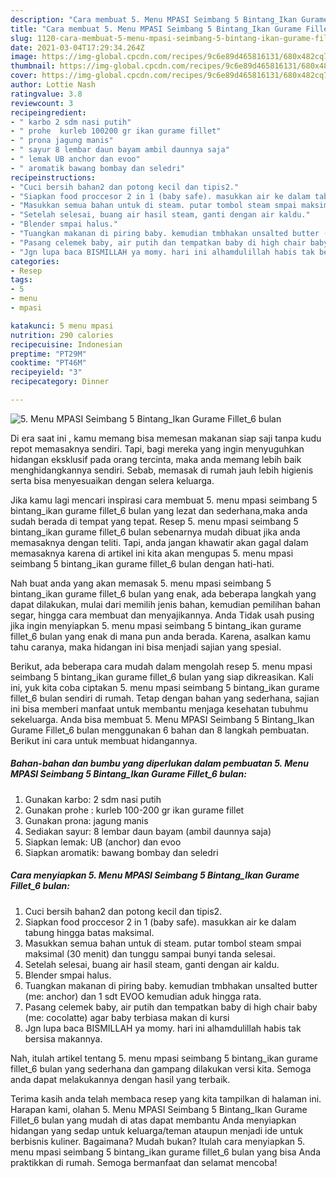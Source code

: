 ```yaml
---
description: "Cara membuat 5. Menu MPASI Seimbang 5 Bintang_Ikan Gurame Fillet_6 bulan Sederhana dan Mudah Dibuat"
title: "Cara membuat 5. Menu MPASI Seimbang 5 Bintang_Ikan Gurame Fillet_6 bulan Sederhana dan Mudah Dibuat"
slug: 1120-cara-membuat-5-menu-mpasi-seimbang-5-bintang-ikan-gurame-fillet-6-bulan-sederhana-dan-mudah-dibuat
date: 2021-03-04T17:29:34.264Z
image: https://img-global.cpcdn.com/recipes/9c6e89d465816131/680x482cq70/5-menu-mpasi-seimbang-5-bintang_ikan-gurame-fillet_6-bulan-foto-resep-utama.jpg
thumbnail: https://img-global.cpcdn.com/recipes/9c6e89d465816131/680x482cq70/5-menu-mpasi-seimbang-5-bintang_ikan-gurame-fillet_6-bulan-foto-resep-utama.jpg
cover: https://img-global.cpcdn.com/recipes/9c6e89d465816131/680x482cq70/5-menu-mpasi-seimbang-5-bintang_ikan-gurame-fillet_6-bulan-foto-resep-utama.jpg
author: Lottie Nash
ratingvalue: 3.8
reviewcount: 3
recipeingredient:
- " karbo 2 sdm nasi putih"
- " prohe  kurleb 100200 gr ikan gurame fillet"
- " prona jagung manis"
- " sayur 8 lembar daun bayam ambil daunnya saja"
- " lemak UB anchor dan evoo"
- " aromatik bawang bombay dan seledri"
recipeinstructions:
- "Cuci bersih bahan2 dan potong kecil dan tipis2."
- "Siapkan food proccesor 2 in 1 (baby safe). masukkan air ke dalam tabung hingga batas maksimal."
- "Masukkan semua bahan untuk di steam. putar tombol steam smpai maksimal (30 menit) dan tunggu sampai bunyi tanda selesai."
- "Setelah selesai, buang air hasil steam, ganti dengan air kaldu."
- "Blender smpai halus."
- "Tuangkan makanan di piring baby. kemudian tmbhakan unsalted butter (me: anchor) dan 1 sdt EVOO kemudian aduk hingga rata."
- "Pasang celemek baby, air putih dan tempatkan baby di high chair baby (me: cocolatte) agar baby terbiasa makan di kursi"
- "Jgn lupa baca BISMILLAH ya momy. hari ini alhamdulillah habis tak bersisa makannya."
categories:
- Resep
tags:
- 5
- menu
- mpasi

katakunci: 5 menu mpasi 
nutrition: 290 calories
recipecuisine: Indonesian
preptime: "PT29M"
cooktime: "PT46M"
recipeyield: "3"
recipecategory: Dinner

---
```



![5. Menu MPASI Seimbang 5 Bintang_Ikan Gurame Fillet_6 bulan](https://img-global.cpcdn.com/recipes/9c6e89d465816131/680x482cq70/5-menu-mpasi-seimbang-5-bintang_ikan-gurame-fillet_6-bulan-foto-resep-utama.jpg)

Di era  saat ini , kamu memang bisa memesan makanan siap saji tanpa kudu repot memasaknya sendiri. Tapi, bagi mereka yang ingin menyuguhkan hidangan eksklusif pada orang tercinta, maka anda memang lebih baik menghidangkannya sendiri. Sebab, memasak di rumah jauh lebih higienis serta bisa menyesuaikan dengan selera keluarga.

Jika kamu lagi mencari inspirasi cara membuat 5. menu mpasi seimbang 5 bintang_ikan gurame fillet_6 bulan yang lezat dan sederhana,maka anda sudah berada di tempat yang tepat. Resep 5. menu mpasi seimbang 5 bintang_ikan gurame fillet_6 bulan  sebenarnya mudah dibuat jika anda memasaknya dengan teliti. Tapi, anda jangan khawatir akan gagal dalam memasaknya 
karena di artikel ini kita akan mengupas 5. menu mpasi seimbang 5 bintang_ikan gurame fillet_6 bulan dengan hati-hati.  



Nah buat anda yang akan memasak 5. menu mpasi seimbang 5 bintang_ikan gurame fillet_6 bulan yang enak, ada beberapa langkah yang dapat dilakukan, mulai dari memilih jenis bahan, kemudian pemilihan bahan segar, hingga cara membuat dan menyajikannya. Anda Tidak usah pusing jika ingin menyiapkan 5. menu mpasi seimbang 5 bintang_ikan gurame fillet_6 bulan yang enak di mana pun anda berada. Karena, asalkan kamu  tahu caranya, maka hidangan ini bisa menjadi sajian yang spesial.

Berikut, ada beberapa cara mudah dalam mengolah resep 5. menu mpasi seimbang 5 bintang_ikan gurame fillet_6 bulan yang siap dikreasikan. Kali ini, yuk kita coba ciptakan 5. menu mpasi seimbang 5 bintang_ikan gurame fillet_6 bulan sendiri di rumah. Tetap dengan bahan yang sederhana, sajian ini bisa memberi manfaat untuk membantu menjaga kesehatan tubuhmu sekeluarga. Anda bisa membuat 5. Menu MPASI Seimbang 5 Bintang_Ikan Gurame Fillet_6 bulan menggunakan 6 bahan dan 8 langkah pembuatan. Berikut ini cara untuk membuat hidangannya.

<!--inarticleads1-->

##### Bahan-bahan dan bumbu yang diperlukan dalam pembuatan 5. Menu MPASI Seimbang 5 Bintang_Ikan Gurame Fillet_6 bulan:

1. Gunakan  karbo: 2 sdm nasi putih
1. Gunakan  prohe : kurleb 100-200 gr ikan gurame fillet
1. Gunakan  prona: jagung manis
1. Sediakan  sayur: 8 lembar daun bayam (ambil daunnya saja)
1. Siapkan  lemak: UB (anchor) dan evoo
1. Siapkan  aromatik: bawang bombay dan seledri




<!--inarticleads2-->

##### Cara menyiapkan 5. Menu MPASI Seimbang 5 Bintang_Ikan Gurame Fillet_6 bulan:

1. Cuci bersih bahan2 dan potong kecil dan tipis2.
1. Siapkan food proccesor 2 in 1 (baby safe). masukkan air ke dalam tabung hingga batas maksimal.
1. Masukkan semua bahan untuk di steam. putar tombol steam smpai maksimal (30 menit) dan tunggu sampai bunyi tanda selesai.
1. Setelah selesai, buang air hasil steam, ganti dengan air kaldu.
1. Blender smpai halus.
1. Tuangkan makanan di piring baby. kemudian tmbhakan unsalted butter (me: anchor) dan 1 sdt EVOO kemudian aduk hingga rata.
1. Pasang celemek baby, air putih dan tempatkan baby di high chair baby (me: cocolatte) agar baby terbiasa makan di kursi
1. Jgn lupa baca BISMILLAH ya momy. hari ini alhamdulillah habis tak bersisa makannya.




Nah, itulah artikel tentang  5. menu mpasi seimbang 5 bintang_ikan gurame fillet_6 bulan  yang sederhana dan gampang dilakukan versi kita. Semoga anda dapat melakukannya dengan hasil yang terbaik. 

Terima kasih anda telah membaca resep yang kita tampilkan di halaman ini. Harapan kami, olahan  5. Menu MPASI Seimbang 5 Bintang_Ikan Gurame Fillet_6 bulan yang mudah di atas dapat membantu Anda menyiapkan hidangan yang sedap untuk keluarga/teman ataupun menjadi ide untuk berbisnis kuliner. Bagaimana? Mudah bukan? Itulah cara menyiapkan 5. menu mpasi seimbang 5 bintang_ikan gurame fillet_6 bulan yang bisa Anda praktikkan di rumah. Semoga bermanfaat dan selamat mencoba!

